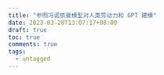 ```yaml
---
title: "参照冯诺依曼模型对人类劳动力和 GPT 建模"
date: 2023-03-28T13:07:17+08:00
draft: true
toc: true
comments: true
tags:
  - untagged
---
```

